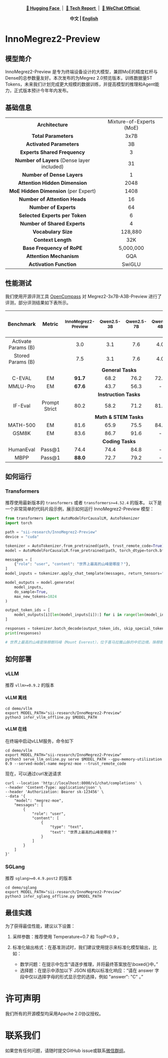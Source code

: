 <div align="center">

  <br>

  <a href="https://huggingface.co/sii-research/InnoMegrez2-Preview">
    <b>🤗 Hugging Face</b>
  </a> &nbsp;|&nbsp;
  <a href="./docs/tech_report.pdf">
    <b>📄 Tech Report</b>
  </a> &nbsp;|&nbsp;
  <a href="./assets/wechat-official.jpg">
    <b>💬 WeChat Official</b>
  </a> &nbsp;

  <br>

  <strong>中文 | [English](./README.md)</strong>

</div>


# InnoMegrez2-Preview

## 模型简介

InnoMegrez2-Preview 是专为终端设备设计的大模型，兼顾MoE的精度杠杆与Dense的总参数量友好。本次发布的为Megrez 2.0预览版本，训练数据量5T Tokens，未来我们计划完成更大规模的数据训练，并提高模型的推理和Agent能力，正式版本预计今年年内发布。

## 基础信息

<div align="center">

| | |
|:---:|:---:|
| **Architecture** | Mixture-of-Experts (MoE) |
| **Total Parameters** | 3x7B |
| **Activated Parameters** | 3B |
| **Experts Shared Frequency**| 3 |
| **Number of Layers** (Dense layer included) | 31 |
| **Number of Dense Layers** | 1 |
| **Attention Hidden Dimension** | 2048 |
| **MoE Hidden Dimension** (per Expert) | 1408 |
| **Number of Attention Heads** | 16 |
| **Number of Experts** | 64 |
| **Selected Experts per Token** | 6 |
| **Number of Shared Experts** | 4 |
| **Vocabulary Size** | 128,880 |
| **Context Length** | 32K |
| **Base Frequency of RoPE** | 5,000,000 |
| **Attention Mechanism** | GQA |
| **Activation Function** | SwiGLU |
</div>

## 性能测试

我们使用开源评测工具 [OpenCompass](https://github.com/open-compass/opencompass) 对 Megrez2-3x7B-A3B-Preview 进行了评测，部分评测结果如下表所示。

<div align="center">
<table>
<thead>
<tr>
<th align="center">Benchmark</th>
<th align="center">Metric</th>
<th align="center"><sup>InnoMegrez2-Preview</sup></th>
<th align="center"><sup>Qwen2.5-3B</sup></th>
<th align="center"><sup>Qwen2.5-7B</sup></th>
<th align="center"><sup>Qwen3-4B</sup></th>
<th align="center"><sup>Qwen3-8B</sup></th>
<th align="center"><sup>Phi-4-mini</sup></th>
<th align="center"><sup>Gemma-3-4B</sup></th>
<th align="center"><sup>GPT-4o-mini <br><sup>2024-07-18</sup></sup></th>
</tr>
</thead>
<tbody>
<tr>
<td align="center">Activate Params (B)</td>
<td align="center"></td>
<td align="center">3.0</td>
<td align="center">3.1</td>
<td align="center">7.6</td>
<td align="center">4.0</td>
<td align="center">8.2</td>
<td align="center">3.8</td>
<td align="center">4.3</td>
<td align="center">-</td>
</tr>
<tr>
<td align="center">Stored Params (B)</td>
<td align="center"></td>
<td align="center">7.5</td>
<td align="center">3.1</td>
<td align="center">7.6</td>
<td align="center">4.0</td>
<td align="center">8.2</td>
<td align="center">3.8</td>
<td align="center">4.3</td>
<td align="center">-</td>
</tr>
<tr>
<td align="center" colspan=9><strong>General Tasks</strong></td>
</tr>
<tr>
<td align="center">C-EVAL</td>
<td align="center">EM</td>
<td align="center"><strong>91.7</strong></td>
<td align="center">68.2</td>
<td align="center">76.2</td>
<td align="center">72.2</td>
<td align="center">77.9</td>
<td align="center">40.0</td>
<td align="center">-</td>
<td align="center">66.3</td>
</tr>
<tr>
<td align="center">MMLU-Pro</td>
<td align="center">EM</td>
<td align="center"><strong>67.6</strong></td>
<td align="center">43.7</td>
<td align="center">56.3</td>
<td align="center">-</td>
<td align="center">-</td>
<td align="center">52.8</td>
<td align="center">43.6</td>
<td align="center">-</td>
</tr>
<td align="center" colspan=9><strong>Instruction Tasks</strong></td>
<tr>
<td align="center">IF-Eval</td>
<td align="center">Prompt Strict</td>
<td align="center">80.2</td>
<td align="center">58.2</td>
<td align="center">71.2</td>
<td align="center">81.2</td>
<td align="center">83.0</td>
<td align="center">68.6</td>
<td align="center"><strong>90.2</strong></td>
<td align="center">80.4</td>
</tr>
<td align="center" colspan=9><strong>Math & STEM Tasks</strong></td>
<tr>
<td align="center">MATH-500</td>
<td align="center">EM</td>
<td align="center">81.6</td>
<td align="center">65.9</td>
<td align="center">75.5</td>
<td align="center">84.8</td>
<td align="center"><strong>87.4</strong></td>
<td align="center">64.0</td>
<td align="center">75.6</td>
<td align="center">78.2</td>
</tr>
<tr>
<td align="center">GSM8K</td>
<td align="center">EM</td>
<td align="center">83.6</td>
<td align="center">86.7</td>
<td align="center">91.6</td>
<td align="center">-</td>
<td align="center"><strong>93.2</strong></td>
<td align="center">88.6</td>
<td align="center">89.2</td>
<td align="center">-</td>
</tr>
<td align="center" colspan=9><strong>Coding Tasks</strong></td>
<tr>
<td align="center">HumanEval</td>
<td align="center">Pass@1</td>
<td align="center">74.4</td>
<td align="center">74.4</td>
<td align="center">84.8</td>
<td align="center">-</td>
<td align="center"><strong>85.9</strong></td>
<td align="center">74.4</td>
<td align="center">71.3</td>
<td align="center">87.2</td>
</tr>
<tr>
<td align="center">MBPP</td>
<td align="center">Pass@1</td>
<td align="center"><strong>88.0</strong></td>
<td align="center">72.7</td>
<td align="center">79.2</td>
<td align="center">-</td>
<td align="center">77.0</td>
<td align="center">65.3</td>
<td align="center">63.2</td>
<td align="center">-</td>
</tr>
</tbody>
</table>
</div>

## 如何运行

### Transformers

推荐使用最新版本的 `transformers` 或者 `transformers>=4.52.4` 的版本。
以下是一个非常简单的代码片段示例，展示如何运行 InnoMegrez2-Preview 模型：

```python
from transformers import AutoModelForCausalLM, AutoTokenizer
import torch

path = "sii-research/InnoMegrez2-Preview"
device = "cuda"

tokenizer = AutoTokenizer.from_pretrained(path, trust_remote_code=True)
model = AutoModelForCausalLM.from_pretrained(path, torch_dtype=torch.bfloat16, device_map=device, trust_remote_code=True)

messages = [
    {"role": "user", "content": "世界上最高的山峰是哪座？"},
]
model_inputs = tokenizer.apply_chat_template(messages, return_tensors="pt", add_generation_prompt=True).to(device)

model_outputs = model.generate(
    model_inputs,
    do_sample=True,
    max_new_tokens=1024
)

output_token_ids = [
    model_outputs[i][len(model_inputs[i]):] for i in range(len(model_inputs))
]

responses = tokenizer.batch_decode(output_token_ids, skip_special_tokens=True)[0]
print(responses)

# 世界上最高的山峰是珠穆朗玛峰（Mount Everest），位于喜马拉雅山脉的中尼边境。珠穆朗玛峰的海拔高度为8,848.86米（29,031.7英尺），这一数据是由中国和尼泊尔在2020年共同宣布的最新测量结果。珠穆朗玛峰不仅是登山爱好者的圣地，也是地理和科学研究的重要对象。
```

## 如何部署

### vLLM

推荐 `vllm>=0.9.2` 的版本

#### vLLM 离线
```shell
cd demo/vllm
export MODEL_PATH="sii-research/InnoMegrez2-Preview"
python3 infer_vllm_offline.py $MODEL_PATH
```
#### vLLM 在线
在终端中启动vLLM服务，命令如下
```shell
cd demo/vllm
export MODEL_PATH="sii-research/InnoMegrez2-Preview"
python3 serve_llm_online.py serve $MODEL_PATH --gpu-memory-utilization 0.9 --served-model-name megrez-moe --trust_remote_code
```

现在，可以通过curl发送请求
```shell
curl --location 'http://localhost:8000/v1/chat/completions' \
--header 'Content-Type: application/json' \
--header 'Authorization: Bearer sk-123456' \
--data '{
    "model": "megrez-moe",
    "messages": [
        {
            "role": "user",
            "content": [
                {
                    "type": "text",
                    "text": "世界上最高的山峰是哪座？"
                }
            ]
        }
    ]
}'
```

### SGLang

推荐 `sglang>=0.4.9.post2` 的版本
```shell
cd demo/sglang
export MODEL_PATH="sii-research/InnoMegrez2-Preview" 
python3 infer_sglang_offline.py $MODEL_PATH
```


## 最佳实践

为了获得最佳性能，建议以下设置：

1. 采样参数：推荐使用 Temperature=0.7 和 TopP=0.9 。

2. 标准化输出格式：在基准测试时，我们建议使用提示来标准化模型输出，比如：
    * 数学问题：在提示中包含“请逐步推理，并将最终答案放在\boxed{}中。”
    * 选择题：在提示中添加以下 JSON 结构以标准化响应：“请在 answer 字段中仅以选择字母的形式显示您的选择，例如 "answer": "C" 。”

# 许可声明

我们所有的开源模型均采用Apache 2.0协议授权。

# 联系我们

如果您有任何问题，请随时提交GitHub issue或联系[微信群组](./assets/wechat-group.jpg)。
